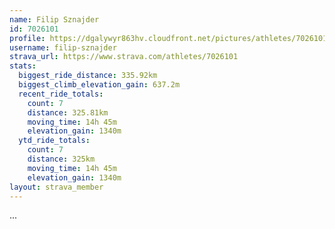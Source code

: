 ```yaml
---
name: Filip Sznajder
id: 7026101
profile: https://dgalywyr863hv.cloudfront.net/pictures/athletes/7026101/2123836/17/large.jpg
username: filip-sznajder
strava_url: https://www.strava.com/athletes/7026101
stats:
  biggest_ride_distance: 335.92km
  biggest_climb_elevation_gain: 637.2m
  recent_ride_totals:
    count: 7
    distance: 325.81km
    moving_time: 14h 45m
    elevation_gain: 1340m
  ytd_ride_totals:
    count: 7
    distance: 325km
    moving_time: 14h 45m
    elevation_gain: 1340m
layout: strava_member
--- 
```

...
